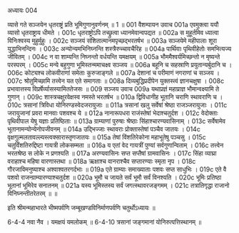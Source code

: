 अध्यायः 004

व्यासे गते सञ्जयेन धृतराष्ट्रं प्रति भूमिगुणानुवर्णनम् ॥ 1 ॥
001	वैशम्पायन उवाच 
001a	एवमुक्त्वा ययौ व्यासो धृतराष्ट्राय धीमते ।
001c	धृतराष्ट्रोऽपि तच्छ्रुत्वा ध्यानमेवान्वपद्यत ॥
002a	स मुहूर्तमिव ध्यात्वा विनिःश्वस्य मुहुर्मुहुः ।
002c	सञ्जयं संशितात्मानमपृच्छद्भरतर्षभ ॥
003a	सञ्जयेमे महीपालाः शूरा युद्धाभिनन्दिनः ।
003c	अन्योन्यमभिनिघ्नन्ति शस्त्रैरुच्चावचैरिह ॥
004a	पार्थिवाः पृथिवीहेतोः समभित्यज्य जीवितम् ।
004c	न वा शाम्यन्ति निघ्नन्तो वर्धयन्ति यमक्षयम् ॥
005a	भौममैश्वर्यमिच्छन्तो न मृष्यन्ते परस्परम् ।
005c	मन्ये बहुगुणा भूमिस्तन्ममाचक्ष्व सञ्जय ॥
006a	बहूनि च सहस्राणि प्रयुतान्यर्बुदानि च ।
006c	कोट्यश्च लोकवीराणां समेताः कुरुजाङ्गले ॥
007a	देशानां च परीमाणं नगराणां च सञ्जय ।
007c	श्रोतुमिच्छामि तत्त्वेन यत एते समागताः ॥
008a	दिव्यबुद्धिप्रदीपेन युक्तस्त्वं ज्ञानचक्षुषा ।
008c	प्रभावात्तस्य विप्रर्षेर्व्यासस्यामिततेजसः ॥
009	सञ्जय उवाच 
009a	यथाप्रज्ञं महाप्राज्ञ भौमान्वक्ष्यामि ते गुणान् ।
009c	शास्त्रचक्षुरवेक्षस्व नमस्ते भरतर्षभ ॥
010a	द्विविधानीह भूतानि चराणि स्थावराणि च ।
010c	त्रसानां त्रिविधा योनिरण्डस्वेदजरायुजाः ॥
011a	त्रसानां खलु सर्वेषां श्रेष्ठा राजञ्जरायुजाः ।
011c	जरायुजानां प्रवरा मानवाः पशवश्च ये ॥
012a	नानारूपधरा राजंस्तेषां भेदाश्चतुर्दश ।
012c	वेदोक्ताः पृथिवीपाल येषु यज्ञाः प्रतिष्ठिताः ॥
013a	ग्राम्याणां पुरुषाः श्रेष्ठाः सिंहाश्चारण्यवासिनाम् ।
013c	सर्वेषामेव भूतानामन्योन्येनोपजीवनम् ॥
014a	उद्भिज्जाः स्थावराः प्रोक्तास्तेषां पञ्चैव जातयः ।
014c	वृक्षगुल्मलतावल्ल्यस्त्वक्सारास्तृणजातयः ॥
015a	तेषां विंशतिरेकोना महाभूतेषु पञ्चसु ।
015c	चतुर्विंशतिरुद्दिष्टा गायत्री लोकसम्मता ॥
016a	य एतां वेद गायत्रीं पुण्यां सर्वगुणान्विताम् ।
016c	तत्त्वेन भरतश्रेष्ठ स लोके न प्रणश्यति ॥
017a	अरण्यवासिनः सप्त सप्तैषां ग्रामवासिनः ।
017c	सिंहा व्याघ्रा वराहाश्च महिषा वारणास्तथा ॥
018a	ऋक्षाश्च वानराश्चैव सप्तारण्याः स्मृता नृप ।
018c	गौरजाविमनुष्याश्च अश्वाश्वतरगर्दभाः ॥
019a	एते ग्राम्याः समाख्याताः पशवः सप्त साधुभिः ।
019c	एते वै पशवो राजन्ग्राम्यारण्याश्चतुर्दश ॥
020a	भूमौ च जायते सर्वं भूमौ सर्वं विनश्यति ।
020c	भूमिः प्रतिष्ठा भूतानां भूमिरेव सनातनम् ॥
021a	यस्य भूमिस्तस्य सर्वं जगत्स्थावरजङ्गमम् ।
021c	तत्रातिगृद्धा राजानो विनिघ्नन्तीतरेतरम् ॥ ॥

इति श्रीमन्महाभारते भीष्मपर्वणि जम्बूखण्डविनिर्माणपर्वणि चतुर्थोऽध्यायः ॥

6-4-4 नवा नैव । यमक्षयं यमलोकम् ॥ 6-4-10 त्रसानां जङ्गमानां योनिरुत्पत्तिस्थानम् ॥
